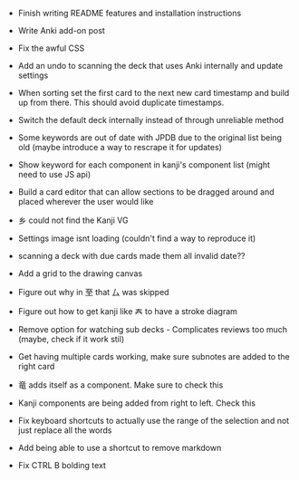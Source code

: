 - Finish writing README features and installation instructions
- Write Anki add-on post
- Fix the awful CSS
- Add an undo to scanning the deck that uses Anki internally and update settings
- When sorting set the first card to the next new card timestamp and build up from there. This should avoid duplicate timestamps.
- Switch the default deck internally instead of through unreliable method
- Some keywords are out of date with JPDB due to the original list being old (maybe introduce a way to rescrape it for updates)
- Show keyword for each component in kanji's component list (might need to use JS api)
- Build a card editor that can allow sections to be dragged around and placed wherever the user would like
- 乡 could not find the Kanji VG
- Settings image isnt loading (couldn't find a way to reproduce it)
- scanning a deck with due cards made them all invalid date??
- Add a grid to the drawing canvas

- Figure out why in 至 that 厶 was skipped
- Figure out how to get kanji like 𡗗 to have a stroke diagram

- Remove option for watching sub decks - Complicates reviews too much (maybe, check if it work stil)

- Get having multiple cards working, make sure subnotes are added to the right card

- 竜 adds itself as a component. Make sure to check this

- Kanji components are being added from right to left. Check this

- Fix keyboard shortcuts to actually use the range of the selection and not just replace all the words
- Add being able to use a shortcut to remove markdown
- Fix CTRL B bolding text
